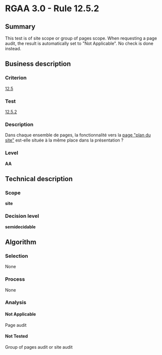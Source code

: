 # RGAA 3.0 -  Rule 12.5.2

## Summary

This test is of site scope or group of pages scope. When requesting a page audit, the result is automatically set to "Not Applicable". No check is done instead.

## Business description

### Criterion

[12.5](http://disic.github.io/rgaa_referentiel_en/RGAA3.0_Criteria_English_version_v1.html#crit-12-5)

### Test

[12.5.2](http://disic.github.io/rgaa_referentiel_en/RGAA3.0_Criteria_English_version_v1.html#test-12-5-2)

### Description

Dans chaque ensemble de pages, la fonctionnalit&eacute; vers la <a href="http://references.modernisation.gouv.fr/referentiel-technique-0#mPlanSite">page "plan du site"</a> est-elle situ&eacute;e &agrave; la m&ecirc;me place dans la pr&eacute;sentation ?

### Level

**AA**

## Technical description

### Scope

**site**

### Decision level

**semidecidable**

## Algorithm

### Selection

None

### Process

None

### Analysis

#### Not Applicable

Page audit 

#### Not Tested

Group of pages audit or site audit
